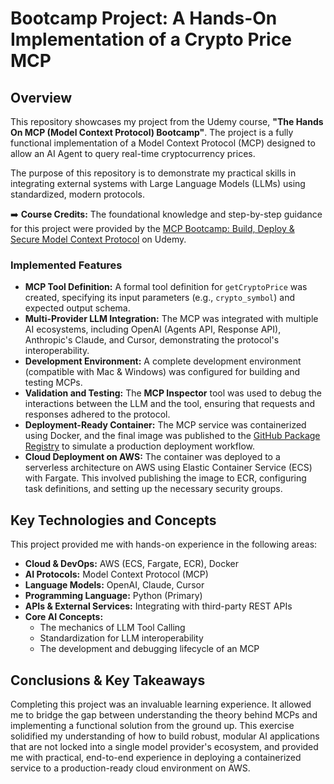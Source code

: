 # Bootcamp Project: A Hands-On Implementation of a Crypto Price MCP

## Overview

This repository showcases my project from the Udemy course, **"The Hands On MCP (Model Context Protocol) Bootcamp"**. The project is a fully functional implementation of a Model Context Protocol (MCP) designed to allow an AI Agent to query real-time cryptocurrency prices.

The purpose of this repository is to demonstrate my practical skills in integrating external systems with Large Language Models (LLMs) using standardized, modern protocols.

➡️ **Course Credits:** The foundational knowledge and step-by-step guidance for this project were provided by the [MCP Bootcamp: Build, Deploy & Secure Model Context Protocol](https://www.udemy.com/course/learn-mcp-model-context-protocol-course-and-a2a-bootcamphands-hands-on/?referralCode=4BB6FF5CE336B4460CDA) on Udemy.

### Implemented Features

* **MCP Tool Definition:** A formal tool definition for `getCryptoPrice` was created, specifying its input parameters (e.g., `crypto_symbol`) and expected output schema.
* **Multi-Provider LLM Integration:** The MCP was integrated with multiple AI ecosystems, including OpenAI (Agents API, Response API), Anthropic's Claude, and Cursor, demonstrating the protocol's interoperability.
* **Development Environment:** A complete development environment (compatible with Mac & Windows) was configured for building and testing MCPs.
* **Validation and Testing:** The **MCP Inspector** tool was used to debug the interactions between the LLM and the tool, ensuring that requests and responses adhered to the protocol.
* **Deployment-Ready Container:** The MCP service was containerized using Docker, and the final image was published to the [GitHub Package Registry](https://github.com/users/marcela-acosta/packages/container/package/simple-binance-mcp) to simulate a production deployment workflow.
* **Cloud Deployment on AWS:** The container was deployed to a serverless architecture on AWS using Elastic Container Service (ECS) with Fargate. This involved publishing the image to ECR, configuring task definitions, and setting up the necessary security groups.

## Key Technologies and Concepts

This project provided me with hands-on experience in the following areas:

* **Cloud & DevOps:** AWS (ECS, Fargate, ECR), Docker
* **AI Protocols:** Model Context Protocol (MCP)
* **Language Models:** OpenAI, Claude, Cursor
* **Programming Language:** Python (Primary)
* **APIs & External Services:** Integrating with third-party REST APIs
* **Core AI Concepts:**
  * The mechanics of LLM Tool Calling
  * Standardization for LLM interoperability
  * The development and debugging lifecycle of an MCP

## Conclusions & Key Takeaways

Completing this project was an invaluable learning experience. It allowed me to bridge the gap between understanding the theory behind MCPs and implementing a functional solution from the ground up. This exercise solidified my understanding of how to build robust, modular AI applications that are not locked into a single model provider's ecosystem, and provided me with practical, end-to-end experience in deploying a containerized service to a production-ready cloud environment on AWS.